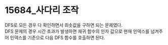 <h1> 15684_사다리 조작 </h1>

DFS로 모든 경우 다 확인하면서 최솟값을 구하면 되는 문제였다. <br>
DFS 문제의 경우 시간 초과가 발생하면 재귀 함수의 인자 값으로 현재 인덱스를 넘겨주어 인덱스를 기준으로 다음 DFS 함수를 호출하면 된다. 
